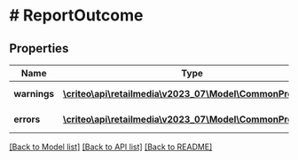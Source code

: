 # # ReportOutcome

## Properties

Name | Type | Description | Notes
------------ | ------------- | ------------- | -------------
**warnings** | [**\criteo\api\retailmedia\v2023_07\Model\CommonProblem[]**](CommonProblem.md) |  | [optional] [readonly]
**errors** | [**\criteo\api\retailmedia\v2023_07\Model\CommonProblem[]**](CommonProblem.md) |  | [optional] [readonly]

[[Back to Model list]](../../README.md#models) [[Back to API list]](../../README.md#endpoints) [[Back to README]](../../README.md)
